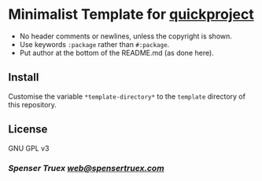 # Minimalist Template for [quickproject](https://github.com/xach/quickproject)
- No header comments or newlines, unless the copyright is shown.
- Use keywords `:package` rather than `#:package`.
- Put author at the bottom of the README.md (as done here).

## Install
Customise the variable `*template-directory*` to the `template` directory of
this repository.

## License

GNU GPL v3

### _Spenser Truex <web@spensertruex.com>_

